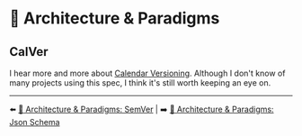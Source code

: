 # 🌇 Architecture & Paradigms

## CalVer

I hear more and more about [Calendar Versioning](https://calver.org/). Although I don't know of many projects using this spec, I think it's still worth keeping an eye on.

---

⬅️ [🔐 Architecture & Paradigms: SemVer](./1-semver.md) |
➡️ [🌇 Architecture & Paradigms: Json Schema](./3-json-schema.md)